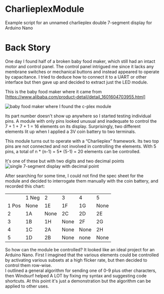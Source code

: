 # CharlieplexModule
Example script for an unnamed charlieplex double 7-segment display for Arduino Nano

# Back Story
One day I found half of a broken baby food maker, which still had an intact motor and control panel. The control panel intrigued me since it lacks any membrane switches or mechanical buttons and instead appeared to operate by capacitance. I tried to deduce how to connect it to a UART or other interface but then gave up and decided to extract just the LED module. 

This is the baby food maker where it came from [https://www.alibaba.com/product-detail/detail_1601604703955.html]

![baby food maker where I found the c-plex module](https://s.alicdn.com/@sc04/kf/H4e8adeb6761047afa0ea010f09b5c9fdd.jpg_150x150.jpg)

Its part number doesn't show up anywhere so I started testing individual pins. A module with only pins looked unusual and inadequate to control the 7 + 1 + 7 + 1 = 16 elements on its display. Surprisingly, two different elements lit up when I applied a 3V coin battery to two terminals. 

This module turns out to operate with a “Charlieplex” framework. Its two top pins are not connected and not involved in controlling the elements. With 5 pins, a total of n * (n-1) = 5* (5-1) = 20 elements can be controlled. 

It's one of these but with two digits and two decimal points
![single 7-segment display with decimal point](https://blog.eletrogate.com/wp-content/uploads/2019/02/Display-7-segments-1-digit-G-2048x1229.jpg)

After searching for some time, I could not find the spec sheet for the module and decided to interrogate them manually with the coin battery, and recorded this chart: 

<table>
    <tr>
        <td></td>
        <td>1 Neg</td>
        <td>2</td>
        <td>3</td>
        <td>4</td>
        <td>5</td>
    </tr>
    <tr>
        <td>1 Pos</td>
        <td>None </td>
        <td>1E</td>
        <td>1F</td>
        <td>1G</td>
        <td>None</td>
    </tr>
    <tr>
        <td>2</td>
        <td>1A</td>
        <td>None</td>
        <td>2C</td>
        <td>2D</td>
        <td>2E</td>
    </tr>
    <tr>
        <td>3</td>
        <td>1B</td>
        <td>1H</td>
        <td>None</td>
        <td>2F</td>
        <td>2G</td>
    </tr>
    <tr>
        <td>4</td>
        <td>1C</td>
        <td>2A</td>
        <td>None </td>
        <td>None</td>
        <td>2H</td>
    </tr>
    <tr>
        <td>5</td>
        <td>1D</td>
        <td>2B</td>
        <td>None </td>
        <td>none</td>
        <td>None</td>
    </tr>
</table>

So how can the module be controlled? It looked like an ideal project for an Arduino Nano. First I imagined that the various elements could be controlled by activating various subsets at a high flicker rate, but then decided to control them row-wise.  
I outlined a general algorithm for sending one of 0-9 plus other characters, then Windsurf helped A LOT by fixing my syntax and suggesting code shortcuts. 
At this point it's just a demonstration but the algorithm can be applied to other uses. 

